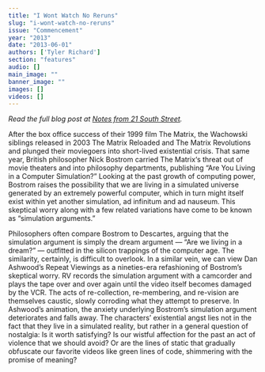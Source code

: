 ```yaml
---
title: "I Wont Watch No Reruns"
slug: "i-wont-watch-no-reruns"
issue: "Commencement"
year: "2013"
date: "2013-06-01"
authors: ['Tyler Richard']
section: "features"
audio: []
main_image: ""
banner_image: ""
images: []
videos: []
---
```

*Read the full blog post at [Notes from 21 South Street](http://theadvocateblog.net/2013/09/20/i-wont-watch-no-reruns/).*

After the box office success of their 1999 film The Matrix, the Wachowski siblings released in 2003 The Matrix Reloaded and The Matrix Revolutions and plunged their moviegoers into short-lived existential crisis. That same year, British philosopher Nick Bostrom carried The Matrix‘s threat out of movie theaters and into philosophy departments, publishing “Are You Living in a Computer Simulation?” Looking at the past growth of computing power, Bostrom raises the possibility that we are living in a simulated universe generated by an extremely powerful computer, which in turn might itself exist within yet another simulation, ad infinitum and ad nauseum. This skeptical worry along with a few related variations have come to be known as “simulation arguments.”

Philosophers often compare Bostrom to Descartes, arguing that the simulation argument is simply the dream argument — “Are we living in a dream?” — outfitted in the silicon trappings of the computer age. The similarity, certainly, is difficult to overlook. In a similar vein, we can view Dan Ashwood’s Repeat Viewings as a nineties-era refashioning of Bostrom’s skeptical worry. RV records the simulation argument with a camcorder and plays the tape over and over again until the video itself becomes damaged by the VCR. The acts of re-collection, re-membering, and re-vision are themselves caustic, slowly corroding what they attempt to preserve. In Ashwood’s animation, the anxiety underlying Bostrom’s simulation argument deteriorates and falls away. The characters’ existential angst lies not in the fact that they live in a simulated reality, but rather in a general question of nostalgia: Is it worth satisfying? Is our wistful affection for the past an act of violence that we should avoid? Or are the lines of static that gradually obfuscate our favorite videos like green lines of code, shimmering with the promise of meaning?

